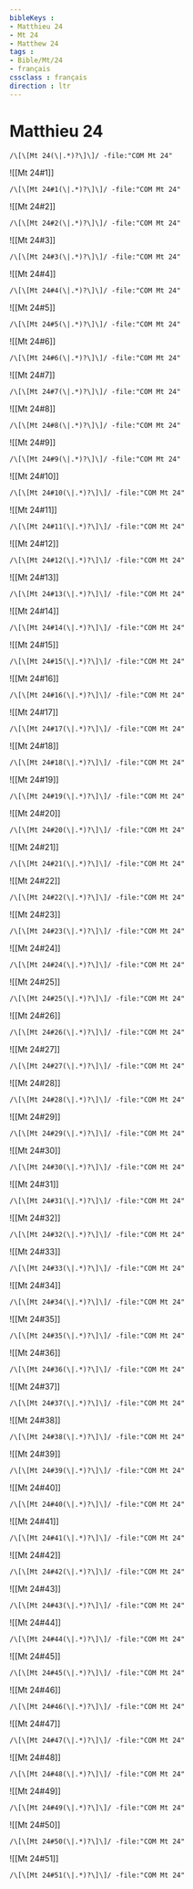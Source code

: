 ```yaml
---
bibleKeys : 
- Matthieu 24
- Mt 24
- Matthew 24
tags : 
- Bible/Mt/24
- français
cssclass : français
direction : ltr
---
```


# Matthieu 24

```query
/\[\[Mt 24(\|.*)?\]\]/ -file:"COM Mt 24"
```



![[Mt 24#1]]

```query
/\[\[Mt 24#1(\|.*)?\]\]/ -file:"COM Mt 24"
```

![[Mt 24#2]]

```query
/\[\[Mt 24#2(\|.*)?\]\]/ -file:"COM Mt 24"
```

![[Mt 24#3]]

```query
/\[\[Mt 24#3(\|.*)?\]\]/ -file:"COM Mt 24"
```

![[Mt 24#4]]

```query
/\[\[Mt 24#4(\|.*)?\]\]/ -file:"COM Mt 24"
```

![[Mt 24#5]]

```query
/\[\[Mt 24#5(\|.*)?\]\]/ -file:"COM Mt 24"
```

![[Mt 24#6]]

```query
/\[\[Mt 24#6(\|.*)?\]\]/ -file:"COM Mt 24"
```

![[Mt 24#7]]

```query
/\[\[Mt 24#7(\|.*)?\]\]/ -file:"COM Mt 24"
```

![[Mt 24#8]]

```query
/\[\[Mt 24#8(\|.*)?\]\]/ -file:"COM Mt 24"
```

![[Mt 24#9]]

```query
/\[\[Mt 24#9(\|.*)?\]\]/ -file:"COM Mt 24"
```

![[Mt 24#10]]

```query
/\[\[Mt 24#10(\|.*)?\]\]/ -file:"COM Mt 24"
```

![[Mt 24#11]]

```query
/\[\[Mt 24#11(\|.*)?\]\]/ -file:"COM Mt 24"
```

![[Mt 24#12]]

```query
/\[\[Mt 24#12(\|.*)?\]\]/ -file:"COM Mt 24"
```

![[Mt 24#13]]

```query
/\[\[Mt 24#13(\|.*)?\]\]/ -file:"COM Mt 24"
```

![[Mt 24#14]]

```query
/\[\[Mt 24#14(\|.*)?\]\]/ -file:"COM Mt 24"
```

![[Mt 24#15]]

```query
/\[\[Mt 24#15(\|.*)?\]\]/ -file:"COM Mt 24"
```

![[Mt 24#16]]

```query
/\[\[Mt 24#16(\|.*)?\]\]/ -file:"COM Mt 24"
```

![[Mt 24#17]]

```query
/\[\[Mt 24#17(\|.*)?\]\]/ -file:"COM Mt 24"
```

![[Mt 24#18]]

```query
/\[\[Mt 24#18(\|.*)?\]\]/ -file:"COM Mt 24"
```

![[Mt 24#19]]

```query
/\[\[Mt 24#19(\|.*)?\]\]/ -file:"COM Mt 24"
```

![[Mt 24#20]]

```query
/\[\[Mt 24#20(\|.*)?\]\]/ -file:"COM Mt 24"
```

![[Mt 24#21]]

```query
/\[\[Mt 24#21(\|.*)?\]\]/ -file:"COM Mt 24"
```

![[Mt 24#22]]

```query
/\[\[Mt 24#22(\|.*)?\]\]/ -file:"COM Mt 24"
```

![[Mt 24#23]]

```query
/\[\[Mt 24#23(\|.*)?\]\]/ -file:"COM Mt 24"
```

![[Mt 24#24]]

```query
/\[\[Mt 24#24(\|.*)?\]\]/ -file:"COM Mt 24"
```

![[Mt 24#25]]

```query
/\[\[Mt 24#25(\|.*)?\]\]/ -file:"COM Mt 24"
```

![[Mt 24#26]]

```query
/\[\[Mt 24#26(\|.*)?\]\]/ -file:"COM Mt 24"
```

![[Mt 24#27]]

```query
/\[\[Mt 24#27(\|.*)?\]\]/ -file:"COM Mt 24"
```

![[Mt 24#28]]

```query
/\[\[Mt 24#28(\|.*)?\]\]/ -file:"COM Mt 24"
```

![[Mt 24#29]]

```query
/\[\[Mt 24#29(\|.*)?\]\]/ -file:"COM Mt 24"
```

![[Mt 24#30]]

```query
/\[\[Mt 24#30(\|.*)?\]\]/ -file:"COM Mt 24"
```

![[Mt 24#31]]

```query
/\[\[Mt 24#31(\|.*)?\]\]/ -file:"COM Mt 24"
```

![[Mt 24#32]]

```query
/\[\[Mt 24#32(\|.*)?\]\]/ -file:"COM Mt 24"
```

![[Mt 24#33]]

```query
/\[\[Mt 24#33(\|.*)?\]\]/ -file:"COM Mt 24"
```

![[Mt 24#34]]

```query
/\[\[Mt 24#34(\|.*)?\]\]/ -file:"COM Mt 24"
```

![[Mt 24#35]]

```query
/\[\[Mt 24#35(\|.*)?\]\]/ -file:"COM Mt 24"
```

![[Mt 24#36]]

```query
/\[\[Mt 24#36(\|.*)?\]\]/ -file:"COM Mt 24"
```

![[Mt 24#37]]

```query
/\[\[Mt 24#37(\|.*)?\]\]/ -file:"COM Mt 24"
```

![[Mt 24#38]]

```query
/\[\[Mt 24#38(\|.*)?\]\]/ -file:"COM Mt 24"
```

![[Mt 24#39]]

```query
/\[\[Mt 24#39(\|.*)?\]\]/ -file:"COM Mt 24"
```

![[Mt 24#40]]

```query
/\[\[Mt 24#40(\|.*)?\]\]/ -file:"COM Mt 24"
```

![[Mt 24#41]]

```query
/\[\[Mt 24#41(\|.*)?\]\]/ -file:"COM Mt 24"
```

![[Mt 24#42]]

```query
/\[\[Mt 24#42(\|.*)?\]\]/ -file:"COM Mt 24"
```

![[Mt 24#43]]

```query
/\[\[Mt 24#43(\|.*)?\]\]/ -file:"COM Mt 24"
```

![[Mt 24#44]]

```query
/\[\[Mt 24#44(\|.*)?\]\]/ -file:"COM Mt 24"
```

![[Mt 24#45]]

```query
/\[\[Mt 24#45(\|.*)?\]\]/ -file:"COM Mt 24"
```

![[Mt 24#46]]

```query
/\[\[Mt 24#46(\|.*)?\]\]/ -file:"COM Mt 24"
```

![[Mt 24#47]]

```query
/\[\[Mt 24#47(\|.*)?\]\]/ -file:"COM Mt 24"
```

![[Mt 24#48]]

```query
/\[\[Mt 24#48(\|.*)?\]\]/ -file:"COM Mt 24"
```

![[Mt 24#49]]

```query
/\[\[Mt 24#49(\|.*)?\]\]/ -file:"COM Mt 24"
```

![[Mt 24#50]]

```query
/\[\[Mt 24#50(\|.*)?\]\]/ -file:"COM Mt 24"
```

![[Mt 24#51]]

```query
/\[\[Mt 24#51(\|.*)?\]\]/ -file:"COM Mt 24"
```

